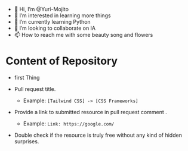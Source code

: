 - 👋 Hi, I’m @Yuri-Mojito
- 👀 I’m interested in learning more things
- 🌱 I’m currently learning Python
- 💞️ I’m looking to collaborate on IA
- 📫 How to reach me with some beauty song and flowers

# Content of Repository

- first Thing

- Pull request title.
  - Example: `[Tailwind CSS] -> [CSS Frameworks]`

- Provide a link to submitted resource in pull request comment .
  - Example: `Link: https://google.com/`

- Double check if the resource is truly free without any kind of hidden surprises.
